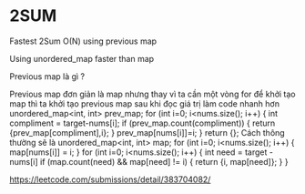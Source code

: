 # 2SUM
Fastest 2Sum O(N) using previous map

Using unordered_map faster than map 

Previous map là gì ?

Previous map đơn giản là map nhưng thay vì ta cần một vòng for để khởi tạo map 
thì ta khởi tạo previous map sau khi đọc giá trị làm code nhanh hơn
      unordered_map<int, int> prev_map;
        for (int i=0; i<nums.size(); i++) {
            int compliment = target-nums[i];
            if (prev_map.count(compliment)) {
                return {prev_map[compliment],i};
            }
            prev_map[nums[i]]=i;
        }
        return {};
Cách thông thường sẽ là 
      unordered_map<int, int> map;
      for (int i=0; i<nums.size(); i++) {
          map[nums[i]] = i;
      }
      for (int i=0; i<nums.size(); i++) {
          int need = target - nums[i]
          if (map.count(need) && map[need] != i) {
              return {i, map[need]};
          }
      }
      
https://leetcode.com/submissions/detail/383704082/
